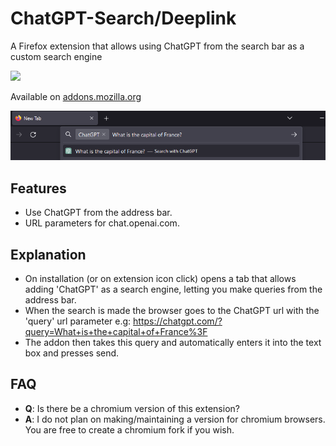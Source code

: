 # ChatGPT-Search/Deeplink
A Firefox extension that allows using ChatGPT from the search bar as a custom search engine

![](https://repository-images.githubusercontent.com/736818816/1802e548-04a6-436c-9704-674cc06046bc)

Available on [addons.mozilla.org](https://addons.mozilla.org/en-US/firefox/addon/chatgpt-deeplink/)

![](https://raw.githubusercontent.com/ImDarkTom/ChatGPT-Search/main/preview.png)

## Features
- Use ChatGPT from the address bar.
- URL parameters for chat.openai.com.

## Explanation
- On installation (or on extension icon click) opens a tab that allows adding 'ChatGPT' as a search engine, letting you make queries from the address bar.
- When the search is made the browser goes to the ChatGPT url with the 'query' url parameter e.g: https://chatgpt.com/?query=What+is+the+capital+of+France%3F
- The addon then takes this query and automatically enters it into the text box and presses send. 

## FAQ
- **Q**: Is there be a chromium version of this extension?
- **A**: I do not plan on making/maintaining a version for chromium browsers. You are free to create a chromium fork if you wish.
